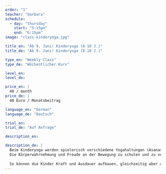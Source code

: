 ```yaml
---
order: "1"
teacher: "barbara"
schedule:
  - day: "thursday"
    start: "5:15pm"
    end: "6:15pm"
image: "class-kinderyoga.jpg"

title_en: "Ab 9. Juni! Kinderyoga (8-10 J.)"
title_de: "Ab 9. Juni! Kinderyoga (8-10 J.)"

type_en: "Weekly Class"
type_de: "Wöchentlicher Kurs"

level_en:
level_de:

price_en: |
  40 / month
price_de: |
  40 Euro / Monatsbeitrag  

language_en: "German"
language_de: "Deutsch"

trial_en:
trial_de: "Auf Anfrage"

description_en:

description_de: |
  Beim Kinderyoga werden spielerisch verschiedene Yogahaltungen (Asanas) erlernt und durch Phantasiegeschichten und tänzerische Elemente in einen Bewegungsfluss gebracht.
  Die Körperwahrnehmung und Freude an der Bewegung zu schulen und zu vertiefen steht im Zentrum der Stunden: Durch Bewegungsspiele wird die Aufmerksamkeit für sich selbst und den eigenen Körper, aber auch für die Anderen entwickelt. Einfache Atem- und Konzentrationsübungen sowie Entspannungsmethoden sind ebenfalls Teil der Stunde.
  
  So können die Kinder Kraft und Ausdauer aufbauen, gleichzeitig aber auch loslassen und zur Ruhe kommen.
---
```

